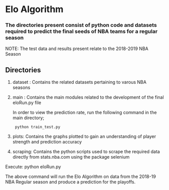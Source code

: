 # Elo Algorithm

### The directories present consist of python code and datasets required to predict the final seeds of NBA teams for a regular season

NOTE: The test data and results present relate to the 2018-2019 NBA Season

## Directories

1) dataset :
    Contains the related datasets pertaining to varous NBA seasons 

2) main :
    Contains the main modules related to the development of the final eloRun.py file

    In order to view the prediction rate, run the following command in the main directory;

        python train_test.py

3) plots:
    Contains the graphs plotted to gain an understanding of player strength and prediction accuracy

4) scraping:
    Contains the python scripts used to scrape the required data directly from stats.nba.com using the package selenium

Execute: python eloRun.py

The above command will run the Elo Algorithm on data from the 2018-19 NBA Regular season and produce a prediction for the playoffs.